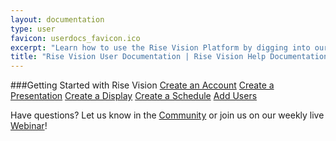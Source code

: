 ```yaml
---
layout: documentation
type: user
favicon: userdocs_favicon.ico
excerpt: "Learn how to use the Rise Vision Platform by digging into our extensive User Documentation"
title: "Rise Vision User Documentation | Rise Vision Help Documentation"
---
```


###Getting Started with Rise Vision
[Create an Account](/create-an-account)
[Create a Presentation](/create-a-presentation)
[Create a Display](/create-a-display)
[Create a Schedule](/create-a-schedule)
[Add Users](/add-users)

Have questions? Let us know in the [Community](http://community.risevision.com) or join us on our weekly live [Webinar](http://www.risevision.com/user-training/)!